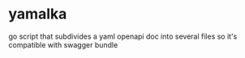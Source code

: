 # yamalka
go script that subdivides a yaml openapi doc into several files so it's compatible with swagger bundle

